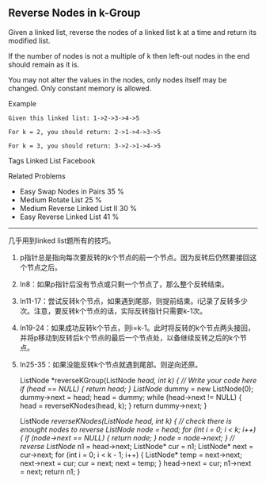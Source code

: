 ## Reverse Nodes in k-Group  ##

Given a linked list, reverse the nodes of a linked list k at a time and return its modified list.

If the number of nodes is not a multiple of k then left-out nodes in the end should remain as it is.

You may not alter the values in the nodes, only nodes itself may be changed.
Only constant memory is allowed.

Example

	Given this linked list: 1->2->3->4->5
	
	For k = 2, you should return: 2->1->4->3->5
	
	For k = 3, you should return: 3->2->1->4->5

Tags 
Linked List Facebook

Related Problems 

- Easy Swap Nodes in Pairs 35 %
- Medium Rotate List 25 %
- Medium Reverse Linked List II 30 %
- Easy Reverse Linked List 41 %

----------
几乎用到linked list题所有的技巧。

1. p指针总是指向每次要反转的k个节点的前一个节点。因为反转后仍然要接回这个节点之后。

2. ln8：如果p指针后没有节点或只剩一个节点了，那么整个反转结束。

3. ln11-17：尝试反转k个节点，如果遇到尾部，则提前结束。i记录了反转多少次。注意，要反转k个节点的话，实际反转指针只需要k-1次。

4. ln19-24：如果成功反转k个节点，则i=k-1。此时将反转的k个节点两头接回，并将p移动到反转后k个节点的最后一个节点处，以备继续反转之后的k个节点。

5. ln25-35：如果没能反转k个节点就遇到尾部。则逆向还原。

	ListNode *reverseKGroup(ListNode *head, int k) {
	    // Write your code here
	    if (head == NULL) {
	        return head;
	    } 
	    ListNode* dummy = new ListNode(0);
	    dummy->next = head;
	    head = dummy; 
	    while (head->next != NULL) {
	        head = reverseKNodes(head, k);
	    }
	    return dummy->next;
	}
	
	ListNode *reverseKNodes(ListNode *head, int k) {
	    // check there is enought nodes to reverse
	    ListNode* node = head;
	    for (int i = 0; i < k; i++) {
	        if (node->next == NULL) {
	            return node;
	        }
	        node = node->next;
	    }
	    // reverse
	    ListNode* n1 = head->next;
	    ListNode* cur = n1;
	    ListNode* next = cur->next;
	    for (int i = 0; i < k - 1; i++) {
	        ListNode* temp = next->next;
	        next->next = cur;
	        cur = next;
	        next = temp;
	    }
	    head->next = cur;
	    n1->next = next;
	    return n1;
	}